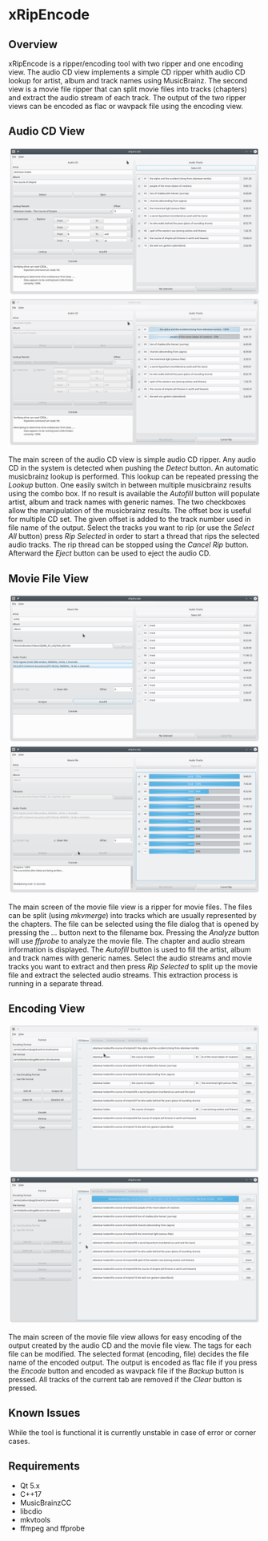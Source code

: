 # xRipEncode

## Overview

xRipEncode is a ripper/encoding tool with two ripper and one encoding view. The audio CD view implements 
a simple CD ripper whith audio CD lookup for artist, album and track names using MusicBrainz. The second
view is a movie file ripper that can split movie files into tracks (chapters) and extract the audio 
stream of each track. The output of the two ripper views can be encoded as flac or wavpack file using the
encoding view.

## Audio CD View

![Screenshot Audio CD View](screenshots/xripencode_screenshot_audiocd_view_00.png)
![Screenshot Audio CD View](screenshots/xripencode_screenshot_audiocd_view_01.png)

The main screen of the audio CD view is simple audio CD ripper. Any audio CD in the system is detected 
when pushing the *Detect* button. An automatic musicbrainz lookup is performed. This lookup can be repeated
pressing the *Lookup* button. One easily switch in between multiple musicbrainz results using the combo box.
If no result is available the *Autofill* button will populate artist, album and track names with generic names.
The two checkboxes allow the manipulation of the musicbrainz results. The offset box is useful for multiple CD
set. The given offset is added to the track number used in file name of the output. Select the tracks you want 
to rip (or use the *Select All* button) press *Rip Selected* in order to start a thread that rips the selected 
audio tracks. The rip thread can be stopped using the *Cancel Rip* button. Afterward the *Eject* button can 
be used to eject the audio CD.

## Movie File View

![Screenshot Encoding View](screenshots/xripencode_screenshot_moviefile_view_00.png)
![Screenshot Encoding View](screenshots/xripencode_screenshot_moviefile_view_01.png)

The main screen of the movie file view is a ripper for movie files. The files can be split (using *mkvmerge*) into 
tracks which are usually represented by the chapters. The file can be selected using the file dialog that is 
opened by pressing the *...* button next to the filename box. Pressing the *Analyze* button will use *ffprobe*
to analyze the movie file. The chapter and audio stream information is displayed. The *Autofill* button is used to
fill the artist, album and track names with generic names. 
Select the audio streams and movie tracks you want to extract and then press *Rip Selected* to split up the movie
file and extract the selected audio streams. This extraction process is running in a separate thread.

## Encoding View

![Screenshot Encoding View](screenshots/xripencode_screenshot_encoding_view_00.png)
![Screenshot Encoding View](screenshots/xripencode_screenshot_encoding_view_01.png)

The main screen of the movie file view allows for easy encoding of the output created by the audio CD and the 
movie file view. The tags for each file can be modified. The selected format (encoding, file) decides the file 
name of the encoded output. The output is encoded as flac file if you press the *Encode* button and encoded as 
wavpack file if the *Backup* button is pressed. All tracks of the current tab are removed if the *Clear* button
is pressed.

## Known Issues

While the tool is functional it is currently unstable in case of error or corner cases.

## Requirements

* Qt 5.x
* C++17
* MusicBrainzCC
* libcdio
* mkvtools
* ffmpeg and ffprobe


